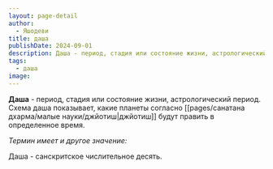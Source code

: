 ```yaml
---
layout: page-detail
author:
  - Яшодеви
title: даша
publishDate: 2024-09-01
description: Даша - период, стадия или состояние жизни, астрологический период. Схема даша показывает, какие планеты согласно джйотиш будут править в определенное время.
tags:
  - даша
image:
---
```

**Даша** - период, стадия или состояние жизни, астрологический период. Схема даша показывает, какие планеты согласно [[pages/санатана дхарма/малые науки/джйотиш|джйотиш]] будут править в определенное время.

*Термин имеет и другое значение:*

Даша - санскритское числительное десять.




